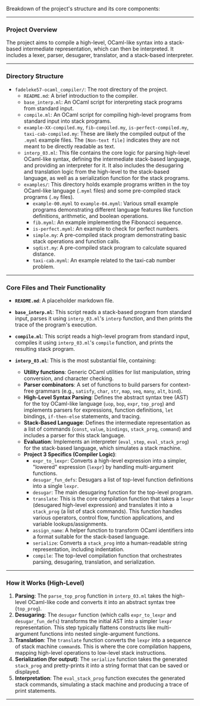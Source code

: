 Breakdown of the project's structure and its core components:

---

### Project Overview

The project aims to compile a high-level, OCaml-like syntax into a stack-based intermediate representation, which can then be interpreted. It includes a lexer, parser, desugarer, translator, and a stack-based interpreter.

---

### Directory Structure

* `fadeleke57-ocaml_compiler/`: The root directory of the project.
    * `README.md`: A brief introduction to the compiler.
    * `base_interp.ml`: An OCaml script for interpreting stack programs from standard input.
    * `compile.ml`: An OCaml script for compiling high-level programs from standard input into stack programs.
    * `example-XX-compiled.my`, `fib-compiled.my`, `is-perfect-compiled.my`, `taxi-cab-compiled.my`: These are likely the compiled output of the `.myml` example files. The `[Non-text file]` indicates they are not meant to be directly readable as text.
    * `interp_03.ml`: This file contains the core logic for parsing high-level OCaml-like syntax, defining the intermediate stack-based language, and providing an interpreter for it. It also includes the desugaring and translation logic from the high-level to the stack-based language, as well as a serialization function for the stack programs.
    * `examples/`: This directory holds example programs written in the toy OCaml-like language (`.myml` files) and some pre-compiled stack programs (`.my` files).
        * `example-00.myml` to `example-04.myml`: Various small example programs demonstrating different language features like function definitions, arithmetic, and boolean operations.
        * `fib.myml`: An example implementing the Fibonacci sequence.
        * `is-perfect.myml`: An example to check for perfect numbers.
        * `simple.my`: A pre-compiled stack program demonstrating basic stack operations and function calls.
        * `sqdist.my`: A pre-compiled stack program to calculate squared distance.
        * `taxi-cab.myml`: An example related to the taxi-cab number problem.

---

### Core Files and Their Functionality

* **`README.md`**: A placeholder markdown file.

* **`base_interp.ml`**: This script reads a stack-based program from standard input, parses it using `interp_03.ml`'s `interp` function, and then prints the trace of the program's execution.

* **`compile.ml`**: This script reads a high-level program from standard input, compiles it using `interp_03.ml`'s `compile` function, and prints the resulting stack program.

* **`interp_03.ml`**: This is the most substantial file, containing:
    * **Utility functions**: Generic OCaml utilities for list manipulation, string conversion, and character checking.
    * **Parser combinators**: A set of functions to build parsers for context-free grammars (e.g., `satisfy`, `char`, `str`, `map`, `seq`, `many`, `alt`, `bind`).
    * **High-Level Syntax Parsing**: Defines the abstract syntax tree (AST) for the toy OCaml-like language (`uop`, `bop`, `expr`, `top_prog`) and implements parsers for expressions, function definitions, `let` bindings, `if-then-else` statements, and tracing.
    * **Stack-Based Language**: Defines the intermediate representation as a list of commands (`const`, `value`, `bindings`, `stack_prog`, `command`) and includes a parser for this stack language.
    * **Evaluation**: Implements an interpreter (`eval_step`, `eval_stack_prog`) for the stack-based language, which simulates a stack machine.
    * **Project 3 Specifics (Compiler Logic)**:
        * `expr_to_lexpr`: Converts a high-level expression into a simpler, "lowered" expression (`lexpr`) by handling multi-argument functions.
        * `desugar_fun_defs`: Desugars a list of top-level function definitions into a single `lexpr`.
        * `desugar`: The main desugaring function for the top-level program.
        * `translate`: This is the core compilation function that takes a `lexpr` (desugared high-level expression) and translates it into a `stack_prog` (a list of stack commands). This function handles various operators, control flow, function applications, and variable lookups/assignments.
        * `assign_name`: A helper function to transform OCaml identifiers into a format suitable for the stack-based language.
        * `serialize`: Converts a `stack_prog` into a human-readable string representation, including indentation.
        * `compile`: The top-level compilation function that orchestrates parsing, desugaring, translation, and serialization.

---

### How it Works (High-Level)

1.  **Parsing**: The `parse_top_prog` function in `interp_03.ml` takes the high-level OCaml-like code and converts it into an abstract syntax tree (`top_prog`).
2.  **Desugaring**: The `desugar` function (which calls `expr_to_lexpr` and `desugar_fun_defs`) transforms the initial AST into a simpler `lexpr` representation. This step typically flattens constructs like multi-argument functions into nested single-argument functions.
3.  **Translation**: The `translate` function converts the `lexpr` into a sequence of stack machine `command`s. This is where the core compilation happens, mapping high-level operations to low-level stack instructions.
4.  **Serialization (for output)**: The `serialize` function takes the generated `stack_prog` and pretty-prints it into a string format that can be saved or displayed.
5.  **Interpretation**: The `eval_stack_prog` function executes the generated stack commands, simulating a stack machine and producing a trace of print statements.

---
